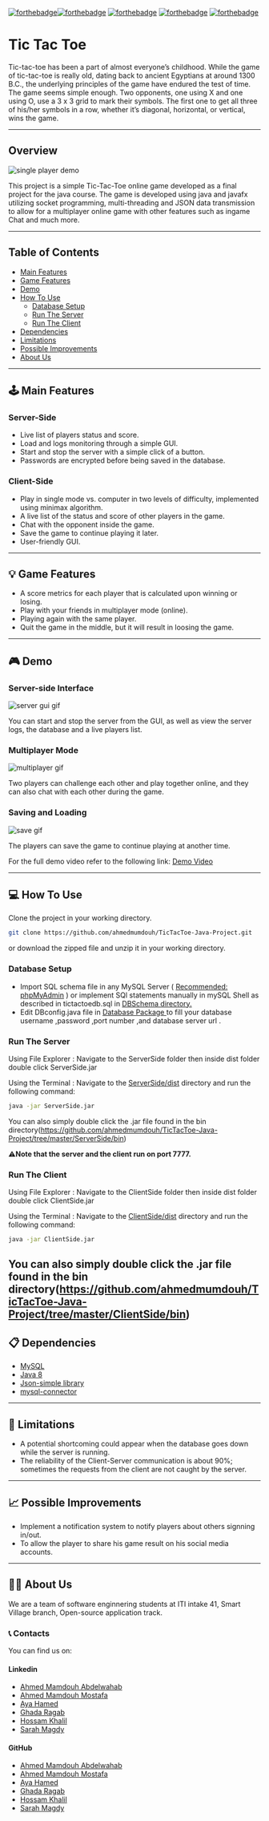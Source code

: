 [![forthebadge](https://forthebadge.com/images/badges/built-by-developers.svg)](https://forthebadge.com)[![forthebadge](https://forthebadge.com/images/badges/uses-brains.svg)](https://forthebadge.com)
[![forthebadge](https://forthebadge.com/images/badges/powered-by-coffee.svg)](https://forthebadge.com)
[![forthebadge](https://forthebadge.com/images/badges/powered-by-black-magic.svg)](https://forthebadge.com)
[![forthebadge](https://forthebadge.com/images/badges/makes-people-smile.svg)](https://forthebadge.com)


# **Tic Tac Toe**

Tic-tac-toe has been a part of almost everyone’s childhood.
While the game of tic-tac-toe is really old, dating back to ancient Egyptians at around 1300 B.C., the underlying principles of the game have endured the test of time. The game seems simple enough. Two opponents, one using X and one using O, use a 3 x 3 grid to mark their symbols. The first one to get all three of his/her symbols in a row, whether it’s diagonal, horizontal, or vertical, wins the game.

---
## Overview

![single player demo](https://github.com/ahmedmumdouh/TicTacToe-Java-Project/blob/master/demos/singleGame.gif)

This project is a simple Tic-Tac-Toe online game developed as a final project for the java course.
The game is developed using java and javafx utilizing socket programming, multi-threading
and JSON data transmission to allow for a multiplayer online game with other features such as ingame Chat and much more.

---
## Table of Contents

<!-- TOC -->
- [Main Features](https://github.com/ahmedmumdouh/TicTacToe-Java-Project/blob/master/README.md#%EF%B8%8F-main-features)
- [Game Features](https://github.com/ahmedmumdouh/TicTacToe-Java-Project/blob/master/README.md#-game-features)
- [Demo](https://github.com/ahmedmumdouh/TicTacToe-Java-Project/blob/master/README.md#-demo)
- [How To Use](https://github.com/ahmedmumdouh/TicTacToe-Java-Project/blob/master/README.md#-how-to-use)
    - [Database Setup](#database-setup)
    - [Run The Server](#run-the-server)
    - [Run The Client](#run-the-client)
- [Dependencies](#dependencies)
- [Limitations](#limitations)
- [Possible Improvements](#possible-improvements)
- [About Us](https://github.com/ahmedmumdouh/TicTacToe-Java-Project/blob/master/README.md#-about-us)

<!-- /TOC -->



---
## 🕹️ Main Features

### Server-Side

- Live list of players status and score.
- Load and logs monitoring through a simple GUI.
- Start and stop the server with a simple click of a button.
- Passwords are encrypted before being saved in the database.

### Client-Side

- Play in single mode vs. computer in two levels of difficulty, implemented using minimax algorithm.
- A live list of the status and score of other players in the game.
- Chat with the opponent inside the game.
- Save the game to continue playing it later.
- User-friendly GUI.

---
## 💡 Game Features

- A score metrics for each player that is calculated upon winning or losing.
- Play with your friends in multiplayer mode (online).
- Playing again with the same player.
- Quit the game in the middle, but it will result in loosing the game.

---
## 🎮 Demo

### Server-side Interface

![server gui gif](https://github.com/ahmedmumdouh/TicTacToe-Java-Project/blob/master/demos/server.gif)

You can start and stop the server from the GUI, as well as view the server logs, the database and a live players list.

### Multiplayer Mode

![multiplayer gif](https://github.com/ahmedmumdouh/TicTacToe-Java-Project/blob/master/demos/multiGame.gif)

Two players can challenge each other and play together online, and they can also chat with each other during the game.

### Saving and Loading

![save gif](https://github.com/ahmedmumdouh/TicTacToe-Java-Project/blob/master/demos/save_load.gif)

The players can save the game to continue playing at another time.

For the full demo video refer to the following link: [Demo Video](https://drive.google.com/file/d/1xS0jdz3L2U-QqoeBnXbGfMWgWpbPNS03/view?usp=sharing)

---
## 💻 How To Use

Clone the project in your working directory.

```bash
git clone https://github.com/ahmedmumdouh/TicTacToe-Java-Project.git
```

or download the zipped file and unzip it in your working directory.


### Database Setup

- Import SQL schema file in any MySQL Server ( <u>Recommended: phpMyAdmin</u> ) or implement SQl statements manually in mySQL Shell as described in tictactoedb.sql in [DBSchema directory.](https://github.com/ahmedmumdouh/TicTacToe-Java-Project/tree/master/ServerSide/DBSchema)
- Edit DBconfig.java file in  [Database Package ](https://github.com/ahmedmumdouh/TicTacToe-Java-Project/tree/master/ServerSide/src/database ) to fill your database username ,password ,port number ,and database server url .

### Run The Server

Using File Explorer : Navigate to the ServerSide folder then inside dist folder double click ServerSide.jar

Using the Terminal : Navigate to the [ServerSide/dist](https://github.com/ahmedmumdouh/TicTacToe-Java-Project/tree/master/ServerSide/dist) directory and run the following command:

```bash
java -jar ServerSide.jar
```

You can also simply double click the .jar file found in the bin directory(https://github.com/ahmedmumdouh/TicTacToe-Java-Project/tree/master/ServerSide/bin)

⚠️**Note that the server and the client run on port 7777.**

### Run The Client

Using File Explorer : Navigate to the ClientSide folder then inside dist folder double click ClientSide.jar

Using the Terminal : Navigate to the [ClientSide/dist](https://github.com/ahmedmumdouh/TicTacToe-Java-Project/tree/master/ClientSide/dist) directory and run the following command:

```bash
java -jar ClientSide.jar
```

You can also simply double click the .jar file found in the bin directory(https://github.com/ahmedmumdouh/TicTacToe-Java-Project/tree/master/ClientSide/bin)
---
## 📋 Dependencies

* [MySQL](https://www.mysql.com/)
* [Java 8](https://www.oracle.com/java/technologies/javase/javase-jdk8-downloads.html/)
* [Json-simple library](https://github.com/fangyidong/json-simple)
* [mysql-connector](https://dev.mysql.com/downloads/connector/j/)


---
## 🚫 Limitations

- A potential shortcoming could appear when the database goes down while the server is running.
- The reliability of the Client-Server communication is about 90%; sometimes the requests from the client are not caught by the server.

---
## 📈 Possible Improvements

- Implement a notification system to notify players about others signning in/out.
- To allow the player to share his game result on his social media accounts.
---
## 👨‍💻 About Us

We are a team of software enginnering students at ITI intake 41, Smart Village branch, Open-source application track.

### 📞 Contacts

You can find us on:

#### Linkedin

- [Ahmed Mamdouh Abdelwahab](https://www.linkedin.com/in/ahmed-mamdouh-935120100/)
- [Ahmed Mamdouh Mostafa](https://www.linkedin.com/in/ahmed-mamdouh96/)
- [Aya Hamed](https://www.linkedin.com/in/aya-hamed/)
- [Ghada Ragab](https://www.linkedin.com/in/ghadaragab/)
- [Hossam Khalil](https://www.linkedin.com/in/hossam-khalil01/)
- [Sarah Magdy](https://www.linkedin.com/in/sarah-mostafa-0647b61b8/)

#### GitHub

- [Ahmed Mamdouh Abdelwahab](https://github.com/ahmedmumdouh)
- [Ahmed Mamdouh Mostafa](https://github.com/AhmedMamdouh996)
- [Aya Hamed](https://github.com/AyaHamedd)
- [Ghada Ragab](https://github.com/GhadaRagab123)
- [Hossam Khalil](https://github.com/hossamkhalil01)
- [Sarah Magdy](https://github.com/SarahOuf)
